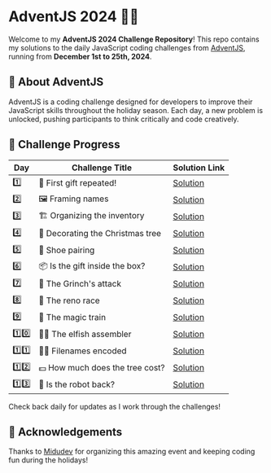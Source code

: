 # AdventJS 2024 🎄✨

Welcome to my **AdventJS 2024 Challenge Repository**!
This repo contains my solutions to the daily JavaScript coding challenges from [AdventJS](https://adventjs.dev), running from **December 1st to 25th, 2024**.

## 🚀 About AdventJS

AdventJS is a coding challenge designed for developers to improve their JavaScript skills throughout the holiday season. Each day, a new problem is unlocked, pushing participants to think critically and code creatively.

## 📅 Challenge Progress

| Day  | Challenge Title                  | Solution Link                            |
| ---- | -------------------------------- | ---------------------------------------- |
| 1️⃣   | 🎁 First gift repeated!          | [Solution](./solutions/day-01/day-01.md) |
| 2️⃣   | 🖼️ Framing names                 | [Solution](./solutions/day-02/day-02.md) |
| 3️⃣   | 🏗️ Organizing the inventory      | [Solution](./solutions/day-03/day-03.md) |
| 4️⃣   | 🎄 Decorating the Christmas tree | [Solution](./solutions/day-04/day-04.md) |
| 5️⃣   | 👞 Shoe pairing                  | [Solution](./solutions/day-05/day-05.md) |
| 6️⃣   | 📦 Is the gift inside the box?   | [Solution](./solutions/day-06/day-06.md) |
| 7️⃣   | 👹 The Grinch's attack           | [Solution](./solutions/day-07/day-07.md) |
| 8️⃣   | 🦌 The reno race                 | [Solution](./solutions/day-08/day-08.md) |
| 9️⃣   | 🚂 The magic train               | [Solution](./solutions/day-09/day-09.md) |
| 1️⃣0️⃣ | 👩‍💻 The elfish assembler          | [Solution](./solutions/day-10/day-10.md) |
| 1️⃣1️⃣ | 🏴‍☠️ Filenames encoded             | [Solution](./solutions/day-11/day-11.md) |
| 1️⃣2️⃣ | 💵 How much does the tree cost?  | [Solution](./solutions/day-12/day-12.md) |
| 1️⃣3️⃣ | 🤖 Is the robot back?            | [Solution](./solutions/day-13/day-13.md) |

Check back daily for updates as I work through the challenges!

## 🌟 Acknowledgements

Thanks to [Midudev](https://midu.dev) for organizing this amazing event and keeping coding fun during the holidays!
